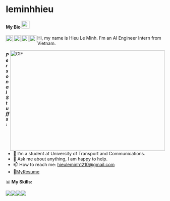 # leminhhieu
#### My Bio  <img src="https://media.giphy.com/media/hvRJCLFzcasrR4ia7z/giphy.gif" width="25px">
<a href="https://discord.com/channels/769562184233254913/805095263680593952">
  <img align="left" alt="HieuLeMinh's Discord" width="22px" src="https://cdn.jsdelivr.net/npm/simple-icons@v3/icons/discord.svg" />
</a> <a href="https://www.facebook.com/leminhhieu8/">
  <img align="left" alt="HieuLeMinh's Facebook | Twitter" width="22px" src="https://cdn.jsdelivr.net/npm/simple-icons@v3/icons/facebook.svg" />
</a> <a href="https://www.linkedin.com/in/hieuleminh/">
  <img align="left" alt="HieuLeMinh's LinkdeIN" width="22px" src="https://cdn.jsdelivr.net/npm/simple-icons@v3/icons/linkedin.svg" />
</a> <a href="https://www.hackerrank.com/hieuleminh1210">
  <img align="left" alt="HieuLeMinh's Hackerrank" width="22px" src="https://cdn.jsdelivr.net/npm/simple-icons@v3/icons/hackerrank.svg" />
</a>

Hi, my name is Hieu Le Minh.
I'm an AI Engineer Intern from Vietnam.

  <img align="right" alt="GIF" src="https://raw.githubusercontent.com/abhisheknaiidu/abhisheknaiidu/master/code.gif" width="490" height="320" />

##### **Personal Stuffs:**

- 🌱 I’m a student at University of Transport and Communications.
- 💬 Ask me about anything, I am happy to help.
- 📫 How to reach me: hieuleminh1210@gmail.com
- 📝[MyResume](https://www.topcv.vn/xem-cv/VF1UAgEIA1NdAgNRVQEDAgAEBF9VAlRQVlRdAg1221)

📊 **My Skills:**

![](https://img.shields.io/badge/Language-C%2FC%2B%2B-red?style=flat&logo=<LOGO_NAME>&logoColor=white&color=ffff1a)![](https://img.shields.io/badge/Language-Python-informational?style=flat&logo=<LOGO_NAME>&logoColor=white&color=2bbc8a)![](https://img.shields.io/badge/Framework-Tensorflow-informational?style=flat&logo=<LOGO_NAME>&logoColor=white&color=ff8533)![](https://img.shields.io/badge/Framework-Keras-blue?style=flat&logo=<LOGO_NAME>&logoColor=white&color=66a3ff)
